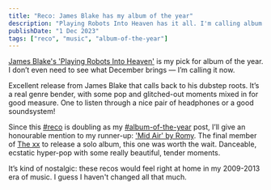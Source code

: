 ```yaml
---
title: "Reco: James Blake has my album of the year"
description: "Playing Robots Into Heaven has it all. I'm calling album of the year early!"
publishDate: "1 Dec 2023"
tags: ["reco", "music", "album-of-the-year"]
---
```


[James Blake's 'Playing Robots Into Heaven'](https://open.spotify.com/album/2ZwNcWl8h9blysDE8i4juL?si=UuhyQnB1TkuGa7mZSJ5D5A) is my pick for album of the year. I don’t even need to see what December brings — I’m calling it now.

Excellent release from James Blake that calls back to his dubstep roots. It’s a real genre bender, with some pop and glitched-out moments mixed in for good measure. One to listen through a nice pair of headphones or a good soundsystem!

Since this [#reco](/tags/reco) is doubling as my [#album-of-the-year](/tags/album-of-the-year) post, I’ll give an honourable mention to my runner-up: ['Mid Air' by Romy](https://open.spotify.com/album/7vQRJ5q9b0c4gKrsh9yIhE?si=WT_hQWyQRVe75fkmuKcRNA). The final member of [The xx](https://open.spotify.com/artist/3iOvXCl6edW5Um0fXEBRXy?si=4-upTWDPRNmqxhmltH8hbA) to release a solo album, this one was worth the wait. Danceable, ecstatic hyper-pop with some really beautiful, tender moments.

It’s kind of nostalgic: these recos would feel right at home in my 2009-2013 era of music. I guess I haven't changed all that much.
